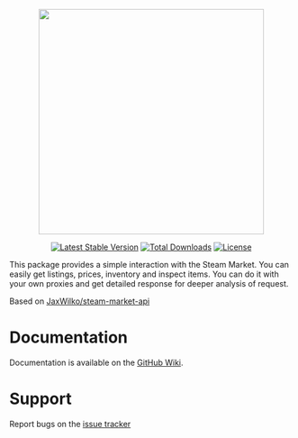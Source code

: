 <p align="center"><a href="https://github.com/Allyans3/steam-market-api-v2" target="_blank"><img src="https://raw.githubusercontent.com/laravel/art/ver4/images/steam-market-api-logo.jpg" width="400"></a></p>

<p align="center">
<a href="https://packagist.org/packages/Allyans3/steam-market-api-v2"><img src="https://img.shields.io/packagist/v/Allyans3/steam-market-api-v2?style=flat-square" alt="Latest Stable Version"></a>
<a href="https://packagist.org/packages/Allyans3/steam-market-api-v2"><img src="https://img.shields.io/packagist/dt/Allyans3/steam-market-api-v2?style=flat-square" alt="Total Downloads"></a>
<a href="https://github.com/Allyans3/steam-market-api-v2"><img src="https://img.shields.io/packagist/l/Allyans3/steam-market-api-v2?style=flat-square" alt="License"></a>
</p>



This package provides a simple interaction with the Steam Market. You can easily get listings, prices, inventory and inspect items. You can do it with your own proxies and get detailed response for deeper analysis of request. 

Based on [JaxWilko/steam-market-api](https://github.com/JaxWilko/steam-market-api)

# Documentation

Documentation is available on the [GitHub Wiki](https://github.com/Allyans3/steam-market-api-v2/wiki/Old-Documentation).

# Support

Report bugs on the [issue tracker](https://github.com/Allyans3/steam-market-api-v2/issues)